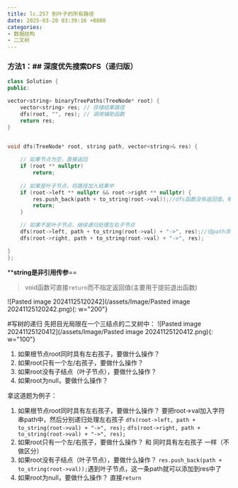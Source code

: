 ```yaml
---
title: lc.257 到叶子的所有路径
date: 2025-03-20 03:39:16 +0800
categories:
- 数据结构
- 二叉树
---
```


### 方法1：## 深度优先搜索DFS（递归版）
```cpp
class Solution {
public:

vector<string> binaryTreePaths(TreeNode* root) {
    vector<string> res; // 存储结果路径
    dfs(root, "", res); // 调用辅助函数
    return res;
}
  

void dfs(TreeNode* root, string path, vector<string>& res) {

    // 如果节点为空，直接返回
    if (root ** nullptr)
        return;
  
    // 如果是叶子节点，将路径加入结果中
    if (root->left ** nullptr && root->right ** nullptr) {
        res.push_back(path + to_string(root->val));//dfs函数没有返回值，唯一的操作是通过这一句,只有在遇到叶子结点的时候才会把string添加到res里
        return;
    }

    // 如果不是叶子节点，继续递归处理左右子节点
    dfs(root->left, path + to_string(root->val) + "->", res);//往path添加root的值
    dfs(root->right, path + to_string(root->val) + "->", res);

}
};
```

****string是非引用传参**==

>void函数可直接`return`而不指定返回值(主要用于提前退出函数)

![Pasted image 20241125120242](/assets/Image/Pasted image 20241125120242.png){: w="200"}

 #写树的递归
先把目光局限在一个三结点的二叉树中：
![Pasted image 20241125120412](/assets/Image/Pasted image 20241125120412.png){: w="100"}
1. 如果根节点root同时具有左右孩子，要做什么操作？
2. 如果root只有一个左/右孩子，要做什么操作？
3. 如果root没有子结点（叶子节点），要做什么操作？
4. 如果root为null，要做什么操作？

拿这道题为例子：
1. 如果根节点root同时具有左右孩子，要做什么操作？
	要把root->val加入字符串path中，然后分别递归处理左右孩子
	`dfs(root->left, path + to_string(root->val) + "->", res);`
	`dfs(root->right, path + to_string(root->val) + "->", res);`
2. 如果root只有一个左/右孩子，要做什么操作？
	和  同时具有左右孩子 一样（不做区分）
3. 如果root没有子结点（叶子节点），要做什么操作？
	`res.push_back(path + to_string(root->val));`遇到叶子节点，这一条path就可以添加到res中了
4. 如果root为null，要做什么操作？
	直接`return`